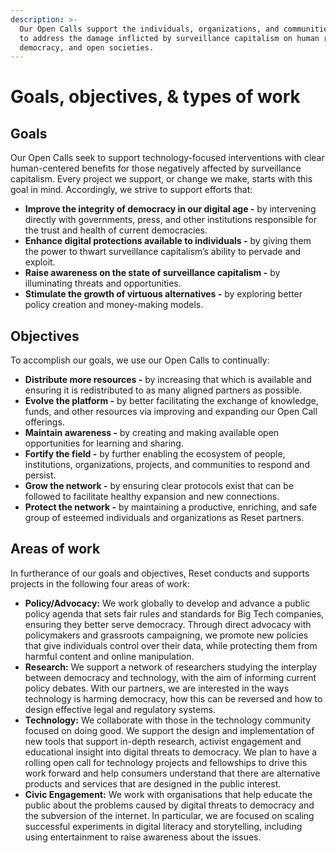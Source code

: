 ```yaml
---
description: >-
  Our Open Calls support the individuals, organizations, and communities working
  to address the damage inflicted by surveillance capitalism on human rights,
  democracy, and open societies.
---
```


# Goals, objectives, & types of work

## Goals

Our Open Calls seek to support technology-focused interventions with clear human-centered benefits for those negatively affected by surveillance capitalism. Every project we support, or change we make, starts with this goal in mind. Accordingly, we strive to support efforts that:

* **Improve the integrity of democracy in our digital age -** by intervening directly with governments, press, and other institutions responsible for the trust and health of current democracies.
* **Enhance digital protections available to individuals -** by giving them the power to thwart surveillance capitalism’s ability to pervade and exploit.
* **Raise awareness on the state of surveillance capitalism -** by illuminating threats and opportunities.
* **Stimulate the growth of virtuous alternatives -** by exploring better policy creation and money-making models.

## Objectives

To accomplish our goals, we use our Open Calls to continually:

* **Distribute more resources -** by increasing that which is available and ensuring it is redistributed to as many aligned partners as possible.
* **Evolve the platform -** by better facilitating the exchange of knowledge, funds, and other resources via improving and expanding our Open Call offerings.
* **Maintain awareness -** by creating and making available open opportunities for learning and sharing.
* **Fortify the field -** by further enabling the ecosystem of people, institutions, organizations, projects, and communities to respond and persist.
* **Grow the network -** by ensuring clear protocols exist that can be followed to facilitate healthy expansion and new connections.
* **Protect the network -** by maintaining a productive, enriching, and safe group of esteemed individuals and organizations as Reset partners.

## Areas of work

In furtherance of our goals and objectives, Reset conducts and supports projects in the following four areas of work:

* **Policy/Advocacy:** We work globally to develop and advance a public policy agenda that sets fair rules and standards for Big Tech companies, ensuring they better serve democracy. Through direct advocacy with policymakers and grassroots campaigning, we promote new policies that give individuals control over their data, while protecting them from harmful content and online manipulation.
* **Research:** We support a network of researchers studying the interplay between democracy and technology, with the aim of informing current policy debates. With our partners, we are interested in the ways technology is harming democracy, how this can be reversed and how to design effective legal and regulatory systems. 
* **Technology:** We collaborate with those in the technology community focused on doing good. We support the design and implementation of new tools that support in-depth research, activist engagement and educational insight into digital threats to democracy. We plan to have a rolling open call for technology projects and fellowships to drive this work forward and help consumers understand that there are alternative products and services that are designed in the public interest.
* **Civic Engagement:** We work with organisations that help educate the public about the problems caused by digital threats to democracy and the subversion of the internet. In particular, we are focused on scaling successful experiments in digital literacy and storytelling, including using entertainment to raise awareness about the issues. 

